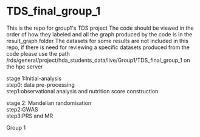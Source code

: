 # TDS_final_group_1

This is the repo for group1's TDS project
The code should be viewed in the order of how they labeled and all the graph produced by the code is in the result_graph folder
The datasets for some results are not included in this repo, if there is need for reviewing a specific datasets produced from the code
please use the path /rds/general/project/hda_students_data/live/Group1/TDS_final_group_1 on the hpc server

stage 1:Initial-analysis \
step0: data pre-processing\
step1:observational analysis and nutrition score construction

stage 2: Mandelian randomisation\
step2:GWAS\
step3:PRS and MR

Group 1
